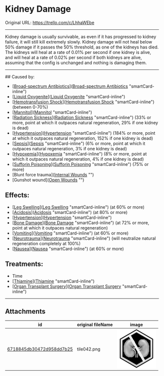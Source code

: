 # Kidney Damage

Original URL: https://trello.com/c/LhhaWEbe

---

Kidney damage is usually survivable, as even if it has progressed to kidney failure, it will still kill extremely slowly. Kidney damage will not heal below 50% damage if it passes the 50% threshold, as one of the kidneys has died. The kidneys will heal at a rate of 0.01% per second if one kidney is alive, and will heal at a rate of 0.02% per second if both kidneys are alive, assuming that the config is unchanged and nothing is damaging them.

---

\## Caused by:

- [[Broad-spectrum Antibiotics](../Items/Broad-spectrum%20Antibiotics.md)]([Broad-spectrum Antibiotics](../Items/Broad-spectrum%20Antibiotics.md) "smartCard-inline")
- [[Liquid Oxygenite](../Items/Liquid%20Oxygenite.md)]([Liquid Oxygenite](../Items/Liquid%20Oxygenite.md) "smartCard-inline")
- [[Hemotransfusion Shock](../Blood/Hemotransfusion%20Shock.md)]([Hemotransfusion Shock](../Blood/Hemotransfusion%20Shock.md) "smartCard-inline") (between 0-70%)
- [[Mannitol](../Items/Mannitol.md)]([Mannitol](../Items/Mannitol.md) "smartCard-inline")
- [[Radiation Sickness](Radiation%20Sickness.md)]([Radiation Sickness](Radiation%20Sickness.md) "smartCard-inline") (33% or more, point at which it outpaces natural regeneration, 29% if one kidney is dead)
- [[Hypertension](../Blood/Hypertension.md)]([Hypertension](../Blood/Hypertension.md) "smartCard-inline") (184% or more, point at which it outpaces natural regeneration, 152% if one kidney is dead)
- [[Sepsis](../Blood/Sepsis.md)]([Sepsis](../Blood/Sepsis.md) "smartCard-inline") (6% or more, point at which it outpaces natural regeneration, 3% if one kidney is dead)
- [[Hypoxemia](../Blood/Hypoxemia.md)]([Hypoxemia](../Blood/Hypoxemia.md) "smartCard-inline") (8% or more, point at which it outpaces natural regeneration, 4% if one kidney is dead)
- [[Sufforin Poisoning](Sufforin%20Poisoning.md)]([Sufforin Poisoning](Sufforin%20Poisoning.md) "smartCard-inline") (75% or more)
- [Blunt force trauma]([Internal Wounds](../Any%20bodypart/Internal%20Wounds.md) "‌")
- [Gunshot wound]([Open Wounds](../Any%20bodypart/Open%20Wounds.md) "‌")

## Effects:

- [[Leg Swelling](../Symptoms/Leg%20Swelling.md)]([Leg Swelling](../Symptoms/Leg%20Swelling.md) "smartCard-inline") (at 60% or more)
- [[Acidosis](../Blood/Acidosis.md)]([Acidosis](../Blood/Acidosis.md) "smartCard-inline") (at 80% or more)
- [[Hypertension](../Blood/Hypertension.md)]([Hypertension](../Blood/Hypertension.md) "smartCard-inline")
- [[Bone Damage](../Bones/Bone%20Damage.md)]([Bone Damage](../Bones/Bone%20Damage.md) "smartCard-inline") (at 72% or more, point at which it outpaces natural regeneration)
- [[Vomiting](../Symptoms/Vomiting.md)]([Vomiting](../Symptoms/Vomiting.md) "smartCard-inline") (at 60% or more)
- [[Neurotrauma](../Head_Brain/Neurotrauma.md)]([Neurotrauma](../Head_Brain/Neurotrauma.md) "smartCard-inline") (will neutralize natural regeneration completely at 100%)
- [[Nausea](../Symptoms/Nausea.md)]([Nausea](../Symptoms/Nausea.md) "smartCard-inline") (at 60% or more)

## Treatments:

- Time
- [[Thiamine](../Items/Thiamine.md)]([Thiamine](../Items/Thiamine.md) "smartCard-inline")
- [[Organ Transplant Surgery](../Procedures/Organ%20Transplant%20Surgery.md)]([Organ Transplant Surgery](../Procedures/Organ%20Transplant%20Surgery.md) "smartCard-inline")

---

## Attachments

id | original fileName | image
---|---|---
[6718845db30472d958dd7b25](./Kidney%20Damage%20-%20Attachments/6718845db30472d958dd7b25.png) | tile042.png | ![tile042.png\|200](./Kidney%20Damage%20-%20Attachments/6718845db30472d958dd7b25.png)